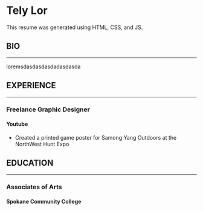 # Tely Lor
This resume was generated using HTML, CSS, and JS.

## BIO
---
loremsdasdasdasdadasdasda

## EXPERIENCE
---
### Freelance Graphic Designer
#### Youtube
- Created a printed game poster for Samong Yang Outdoors at the NorthWest Hunt Expo

## EDUCATION
---
### Associates of Arts 
#### Spokane Community College